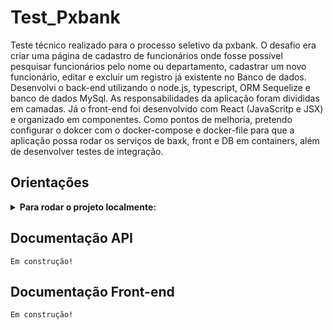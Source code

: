 # Test_Pxbank
Teste técnico realizado para o processo seletivo da pxbank. O desafio era criar uma página de cadastro de funcionários onde fosse possível pesquisar funcionários pelo nome ou departamento, cadastrar um novo funcionário, editar e excluir um registro já existente no Banco de dados.
    Desenvolvi o back-end utilizando o node.js, typescript, ORM Sequelize e banco de dados MySql. As responsabilidades da aplicação foram divididas em camadas. Já o front-end foi desenvolvido com React (JavaScritp e JSX) e organizado em componentes.
    Como pontos de melhoria, pretendo configurar o dokcer com o docker-compose e docker-file para que a aplicação possa rodar os serviços de baxk, front e DB em containers, além de desenvolver testes de integração.


## Orientações
<details>
<summary><strong>Para rodar o projeto localmente:</strong></summary>

1. Clone o repositório
        - Use o comando: `git clone https://github.com/JoussemarBorges/Test_Pxbank`.
        - Entre na pasta do repositório que você acabou de clonar:
        - `cd Test_Pxbank`

2. Acesse o diretório backend e instale as dependências:
        - `npm install`

3. Acesse o diretório frontend e instale as dependências:
    - `npm install`

4. Instale as dependências na pasta raiz:
    - `npm install`

5. Certifique-se de ter o MySQL instalado ou um container com a imagem do MySQL rodando.

6. Configuração default das portas:
    - MySQL: porta 3003:
        * pode ser alterado no arquivo backend/src/database/config/config.ts

    - Back-end: 3001:
        * pode ser alterado no arquivo backend/src/server.ts

    - Front-end: 3000:
        * Ao subir o front-end o React tenta setar essa porta por padrão,
        porém se ela estiver ocupada será sugerido outra. recomendo usar a 
        porta padrão.


7. Para subir os serviços:

    - O serviço do banco de dados deverá ser feito de acordo com a sua opção
    pelo local ou via docker, mas é importante que ele esteja rodando na porta 
    3003 ou conforme porta escolhida, caso seja alterado conforme informações 
    do ponto anterior;

    - Entre no diretório /backend pelo terminal e rode o comando npm run dev;
        * Ao final do processo deverá aparecer a mensagem "Rodando!"
        * Caso não rode, verifique se o MySQL está rodando na porta 3003

    - Entre no diretório /frontend e rode o comando npm start pelo terminl.

8. Pronto! A partir de agora já é possível utilizar a página de funcionários!
    
</details>

## Documentação API
    Em construção!
    
## Documentação Front-end

    Em construção!
